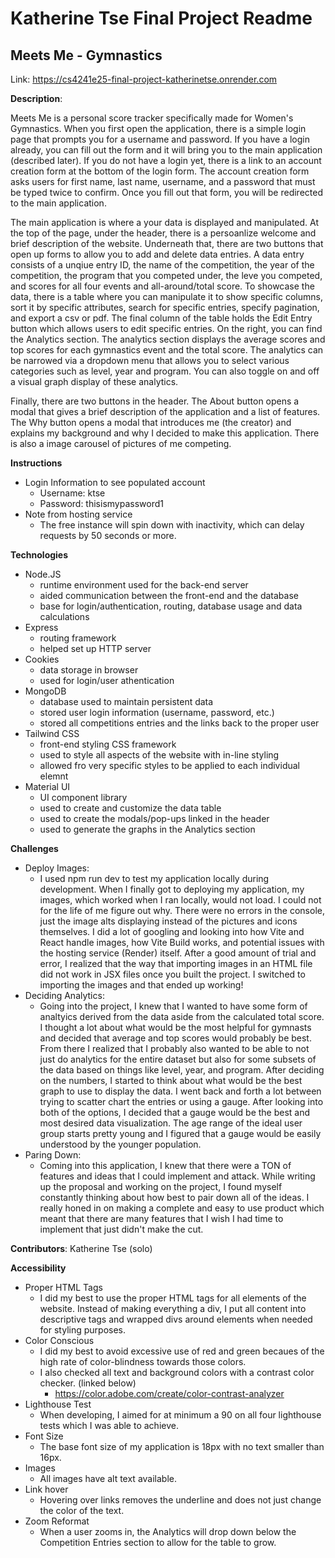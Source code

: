 Katherine Tse Final Project Readme
===

## Meets Me - Gymnastics 

Link: https://cs4241e25-final-project-katherinetse.onrender.com 

**Description**: 

Meets Me is a personal score tracker specifically made for Women's Gymnastics. When you first open the application, there is a simple login page that prompts you for a username and password. If you have a login already, you can fill out the form and it will bring you to the main application (described later). If you do not have a login yet, there is a link to an account creation form at the bottom of the login form. The account creation form asks users for first name, last name, username, and a password that must be typed twice to confirm. Once you fill out that form, you will be redirected to the main application. 

The main application is where a your data is displayed and manipulated. At the top of the page, under the header, there is a persoanlize welcome and brief description of the website. Underneath that, there are two buttons that open up forms to allow you to add and delete data entries. A data entry consists of a unqiue entry ID, the name of the competition, the year of the competition, the program that you competed under, the leve you competed, and scores for all four events and all-around/total score. To showcase the data, there is a table where you can manipulate it to show specific columns, sort it by specific attributes, search for specific entries, specify pagination, and export a csv or pdf. The final column of the table holds the Edit Entry button which allows users to edit specific entries. On the right, you can find the Analytics section. The analytics section displays the average scores and top scores for each gymnastics event and the total score. The analytics can be narrowed via a dropdown menu that allows you to select various categories such as level, year and program. You can also toggle on and off a visual graph display of these analytics. 

Finally, there are two buttons in the header. The About button opens a modal that gives a brief description of the application and a list of features. The Why button opens a modal that introduces me (the creator) and explains my background and why I decided to make this application. There is also a image carousel of pictures of me competing. 

**Instructions**
- Login Information to see populated account
  - Username: ktse
  - Password: thisismypassword1
- Note from hosting service
  -  The free instance will spin down with inactivity, which can delay requests by 50 seconds or more.
 
**Technologies**
- Node.JS
  - runtime environment used for the back-end server
  - aided communication between the front-end and the database
  - base for login/authentication, routing, database usage and data calculations
- Express
  -  routing framework
  -  helped set up HTTP server
- Cookies
  - data storage in browser 
  - used for login/user athentication
- MongoDB
  - database used to maintain persistent data
  - stored user login information (username, password, etc.)
  - stored all competitions entries and the links back to the proper user
- Tailwind CSS
  - front-end styling CSS framework
  - used to style all aspects of the website with in-line styling
  - allowed fro very specific styles to be applied to each individual elemnt
- Material UI
  - UI component library
  - used to create and customize the data table 
  - used to create the modals/pop-ups linked in the header
  - used to generate the graphs in the Analytics section

**Challenges** 
- Deploy Images:
  - I used npm run dev to test my application locally during development. When I finally got to deploying my application, my images, which worked when I ran locally, would not load. I could not for the life of me figure out why. There were no errors in the console, just the image alts displaying instead of the pictures and icons themselves. I did a lot of googling and looking into how Vite and React handle images, how Vite Build works, and potential issues with the hosting service (Render) itself. After a good amount of trial and error, I realized that the way that importing images in an HTML file did not work in JSX files once you built the project. I switched to importing the images and that ended up working!
- Deciding Analytics:
  - Going into the project, I knew that I wanted to have some form of analtyics derived from the data aside from the calculated total score. I thought a lot about what would be the most helpful for gymnasts and decided that average and top scores would probably be best. From there I realized that I probably also wanted to be able to not just do analytics for the entire dataset but also for some subsets of the data based on things like level, year, and program. After deciding on the numbers, I started to think about what would be the best graph to use to display the data. I went back and forth a lot between trying to scatter chart the entries or using a gauge. After looking into both of the options, I decided that a gauge would be the best and most desired data visualization. The age range of the ideal user group starts pretty young and I figured that a gauge would be easily understood by the younger population. 
- Paring Down:
  - Coming into this application, I knew that there were a TON of features and ideas that I could implement and attack. While writing up the proposal and working on the project, I found myself constantly thinking about how best to pair down all of the ideas. I really honed in on making a complete and easy to use product which meant that there are many features that I wish I had time to implement that just didn't make the cut.
 
**Contributors**: Katherine Tse (solo)

**Accessibility**
- Proper HTML Tags
  - I did my best to use the proper HTML tags for all elements of the website. Instead of making everything a div, I put all content into descriptive tags and wrapped divs around elements when needed for styling purposes.
- Color Conscious
  - I did my best to avoid excessive use of red and green becaues of the high rate of color-blindness towards those colors.
  - I also checked all text and background colors with a contrast color checker. (linked below)
    - https://color.adobe.com/create/color-contrast-analyzer
- Lighthouse Test
  - When developing, I aimed for at minimum a 90 on all four lighthouse tests which I was able to achieve.   
- Font Size
  - The base font size of my application is 18px with no text smaller than 16px.
- Images
  - All images have alt text available.
- Link hover
  - Hovering over links removes the underline and does not just change the color of the text.
- Zoom Reformat
  - When a user zooms in, the Analytics will drop down below the Competition Entries section to allow for the table to grow.      

